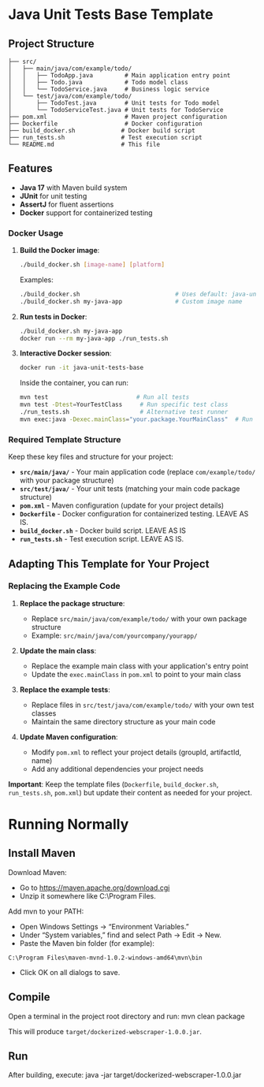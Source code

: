 # Java Unit Tests Base Template


## Project Structure

```
├── src/
│   ├── main/java/com/example/todo/
│   │   ├── TodoApp.java         # Main application entry point
│   │   ├── Todo.java            # Todo model class
│   │   └── TodoService.java     # Business logic service
│   └── test/java/com/example/todo/
│       ├── TodoTest.java        # Unit tests for Todo model
│       └── TodoServiceTest.java # Unit tests for TodoService
├── pom.xml                      # Maven project configuration
├── Dockerfile                   # Docker configuration
├── build_docker.sh             # Docker build script
├── run_tests.sh                # Test execution script
└── README.md                   # This file
```

## Features

- **Java 17** with Maven build system
- **JUnit** for unit testing
- **AssertJ** for fluent assertions
- **Docker** support for containerized testing

### Docker Usage

1. **Build the Docker image**:

   ```bash
   ./build_docker.sh [image-name] [platform]
   ```

   Examples:

   ```bash
   ./build_docker.sh                           # Uses default: java-unit-tests-base
   ./build_docker.sh my-java-app               # Custom image name
   ```

2. **Run tests in Docker**:

   ```bash
   ./build_docker.sh my-java-app
   docker run --rm my-java-app ./run_tests.sh
   ```

3. **Interactive Docker session**:

   ```bash
   docker run -it java-unit-tests-base
   ```

   Inside the container, you can run:

   ```bash
   mvn test                         # Run all tests
   mvn test -Dtest=YourTestClass     # Run specific test class
   ./run_tests.sh                    # Alternative test runner
   mvn exec:java -Dexec.mainClass="your.package.YourMainClass"  # Run app
   ```

### Required Template Structure

Keep these key files and structure for your project:

- **`src/main/java/`** - Your main application code (replace `com/example/todo/` with your package structure)
- **`src/test/java/`** - Your unit tests (matching your main code package structure)
- **`pom.xml`** - Maven configuration (update for your project details)
- **`Dockerfile`** - Docker configuration for containerized testing. LEAVE AS IS.
- **`build_docker.sh`** - Docker build script. LEAVE AS IS
- **`run_tests.sh`** - Test execution script. LEAVE AS IS.


## Adapting This Template for Your Project

### Replacing the Example Code

1. **Replace the package structure**:
   - Replace `src/main/java/com/example/todo/` with your own package structure
   - Example: `src/main/java/com/yourcompany/yourapp/`

2. **Update the main class**:
   - Replace the example main class with your application's entry point
   - Update the `exec.mainClass` in `pom.xml` to point to your main class

3. **Replace the example tests**:
   - Replace files in `src/test/java/com/example/todo/` with your own test classes
   - Maintain the same directory structure as your main code

4. **Update Maven configuration**:
   - Modify `pom.xml` to reflect your project details (groupId, artifactId, name)
   - Add any additional dependencies your project needs

**Important**: Keep the template files (`Dockerfile`, `build_docker.sh`, `run_tests.sh`, `pom.xml`) but update their content as needed for your project.

# Running Normally


## Install Maven
Download Maven:
- Go to https://maven.apache.org/download.cgi
- Unzip it somewhere like C:\Program Files.

Add mvn to your PATH:
- Open Windows Settings → “Environment Variables.”
- Under “System variables,” find and select Path → Edit → New.
- Paste the Maven bin folder (for example):

```
C:\Program Files\maven-mvnd-1.0.2-windows-amd64\mvn\bin
```
- Click OK on all dialogs to save.

## Compile

Open a terminal in the project root directory and run:
mvn clean package

This will produce `target/dockerized-webscraper-1.0.0.jar`.

## Run

After building, execute:
java -jar target/dockerized-webscraper-1.0.0.jar
